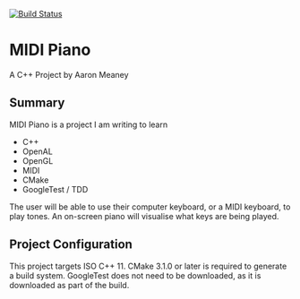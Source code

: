 [![Build Status](https://travis-ci.com/Reccy/MIDIPiano.svg?token=3dTnamUTKvjxLtGdMa3S&branch=master)](https://travis-ci.com/Reccy/MIDIPiano)

MIDI Piano
==========

A C++ Project by Aaron Meaney

Summary
-------

MIDI Piano is a project I am writing to learn
* C++
* OpenAL
* OpenGL
* MIDI
* CMake
* GoogleTest / TDD

The user will be able to use their computer keyboard, or a MIDI keyboard, to play tones.
An on-screen piano will visualise what keys are being played.


Project Configuration
---------------------

This project targets ISO C++ 11.
CMake 3.1.0 or later is required to generate a build system.
GoogleTest does not need to be downloaded, as it is downloaded as part of the build.
